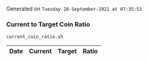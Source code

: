 Generated on `Tuesday 28-September-2021 at 07:35:53`

### Current to Target Coin Ratio
`current_coin_ratio.sh`

Date|Current|Target|Ratio
---|---|---|---
